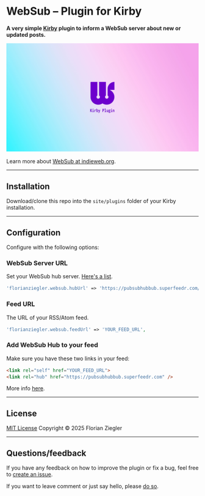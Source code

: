 # WebSub – Plugin for Kirby

**A very simple [Kirby](https://getkirby.com) plugin to inform a WebSub server about new or updated posts.**

![WebSub Kirby plugin](/.github/kirby-websub-banner.jpg)

Learn more about [WebSub at indieweb.org](https://indieweb.org/WebSub).

---

## Installation

Download/clone this repo into the `site/plugins` folder of your Kirby installation.

---

## Configuration

Configure with the following options:

### WebSub Server URL

Set your WebSub hub server. [Here's a list](https://indieweb.org/WebSub#Hubs).

```php
'florianziegler.websub.hubUrl' => 'https://pubsubhubbub.superfeedr.com/',
```

### Feed URL

The URL of your RSS/Atom feed.

```php
'florianziegler.websub.feedUrl' => 'YOUR_FEED_URL',
```

### Add WebSub Hub to your feed

Make sure you have these two links in your feed:

```HTML
<link rel="self" href="YOUR_FEED_URL">
<link rel="hub" href="https://pubsubhubbub.superfeedr.com" />
```

More info [here](https://indieweb.org/How_to_publish_and_consume_WebSub).

---

## License

[MIT License](https://github.com/florianziegler/kirby-photo-stats/blob/main/LICENSE) Copyright © 2025 Florian Ziegler

---

## Questions/feedback

If you have any feedback on how to improve the plugin or fix a bug, feel free to [create an issue](https://github.com/florianziegler/kirby-websub/issues).

If you want to leave comment or just say hello, please [do so](https://florianziegler.com).